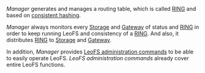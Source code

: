 *Manager* generates and manages a routing table, which is called [RING]() and based on [consistent hashing](http://en.wikipedia.org/wiki/Consistent_hashing).

*Manager* always monitors every [Storage](leofs-storage-detail.md) and [Gateway](leofs-gateway-detail.md) of status and [RING]() in order to keep running LeoFS and consistency of a [RING](). And also, it distributes [RING]() to [Storage](leofs-storage-detail.md) and [Gateway](leofs-gateway-detail.md).

In addition, *Manager* provides [LeoFS administration commands](http://leo-project.net/leofs/docs/admin_guide.html) to be able to easily operate LeoFS.
*LeoFS administration commands* already cover entire LeoFS functions.

